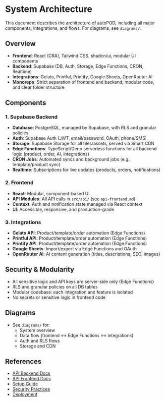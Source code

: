 # System Architecture

This document describes the architecture of autoPOD, including all major components, integrations, and flows. For diagrams, see `diagrams/`.

## Overview
- **Frontend**: React (CRA), Tailwind CSS, shadcn/ui, modular UI components
- **Backend**: Supabase (DB, Auth, Storage, Edge Functions, CRON, Realtime)
- **Integrations**: Gelato, Printful, Printify, Google Sheets, OpenRouter AI
- **Monorepo**: Strict separation of frontend and backend, modular code, and clear folder structure

## Components

### 1. Supabase Backend
- **Database**: PostgreSQL, managed by Supabase, with RLS and granular policies
- **Auth**: Supabase Auth (JWT, email/password, OAuth, phone/SMS)
- **Storage**: Supabase Storage for all files/assets, served via Smart CDN
- **Edge Functions**: TypeScript/Deno serverless functions for all backend logic (product, order, AI, integrations)
- **CRON Jobs**: Automated syncs and background jobs (e.g., template/product sync)
- **Realtime**: Subscriptions for live updates (products, orders, notifications)

### 2. Frontend
- **React**: Modular, component-based UI
- **API Modules**: All API calls in `src/api/` (see `api-frontend.md`)
- **Context**: Auth and notification state managed via React context
- **UI**: Accessible, responsive, and production-grade

### 3. Integrations
- **Gelato API**: Product/template/order automation (Edge Functions)
- **Printful API**: Product/template/order automation (Edge Functions)
- **Printify API**: Product/template/order automation (Edge Functions)
- **Google Sheets**: Import/export via Edge Functions and OAuth
- **OpenRouter AI**: AI content generation (titles, descriptions, SEO, images)

## Security & Modularity
- All sensitive logic and API keys are server-side only (Edge Functions)
- RLS and granular policies on all DB tables
- Modular codebase: each integration and feature is isolated
- No secrets or sensitive logic in frontend code

## Diagrams
- See `diagrams/` for:
  - System overview
  - Data flow (frontend <-> Edge Functions <-> integrations)
  - Auth and RLS flows
  - Storage and CDN

## References
- [API Backend Docs](api-backend.md)
- [API Frontend Docs](api-frontend.md)
- [Setup Guide](setup.md)
- [Security Practices](security.md)
- [Deployment](deployment.md) 